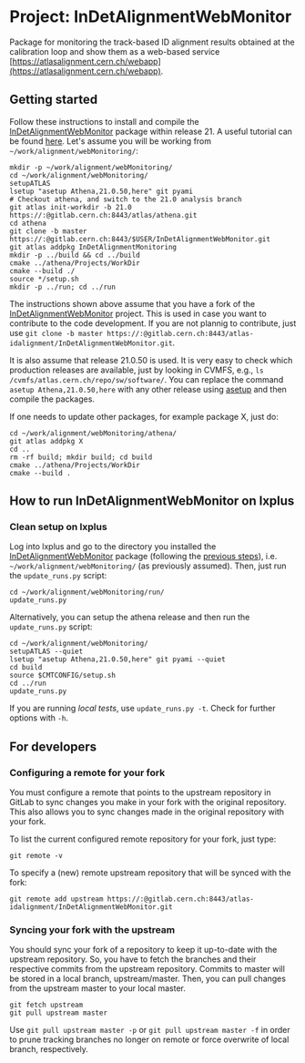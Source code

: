 # Project: InDetAlignmentWebMonitor

Package for monitoring the track-based ID alignment results obtained at the calibration loop and show them as a web-based service [https://atlasalignment.cern.ch/webapp](https://atlasalignment.cern.ch/webapp).

## Getting started

Follow these instructions to install and compile the [InDetAlignmentWebMonitor](https://gitlab.cern.ch/atlas-idalignment/InDetAlignmentWebMonitor) package within release 21. A useful tutorial can be found [here](https://twiki.cern.ch/twiki/bin/view/AtlasComputing/InDetAlignTutorialRun2Rel21). Let's assume you will be working from ```~/work/alignment/webMonitoring/```:

```
mkdir -p ~/work/alignment/webMonitoring/
cd ~/work/alignment/webMonitoring/
setupATLAS
lsetup "asetup Athena,21.0.50,here" git pyami
# Checkout athena, and switch to the 21.0 analysis branch
git atlas init-workdir -b 21.0 https://:@gitlab.cern.ch:8443/atlas/athena.git
cd athena
git clone -b master https://:@gitlab.cern.ch:8443/$USER/InDetAlignmentWebMonitor.git
git atlas addpkg InDetAlignmentMonitoring
mkdir -p ../build && cd ../build
cmake ../athena/Projects/WorkDir
cmake --build ./
source */setup.sh
mkdir -p ../run; cd ../run
```

The instructions shown above assume that you have a fork of the [InDetAlignmentWebMonitor](https://gitlab.cern.ch/atlas-idalignment/InDetAlignmentWebMonitor) project. This is used in case you want to contribute to the code development. If you are not plannig to contribute, just use ```git clone -b master https://:@gitlab.cern.ch:8443/atlas-idalignment/InDetAlignmentWebMonitor.git```. 

It is also assume that release 21.0.50 is used. It is very easy to check which production releases are available, just by looking in CVMFS, e.g., ```ls /cvmfs/atlas.cern.ch/repo/sw/software/```. You can replace the command ```asetup Athena,21.0.50,here``` with any other release using [asetup](https://twiki.cern.ch/twiki/bin/view/AtlasComputing/AtlasSetup) and then compile the packages.

If one needs to update other packages, for example package X, just do:

```
cd ~/work/alignment/webMonitoring/athena/
git atlas addpkg X
cd ..
rm -rf build; mkdir build; cd build
cmake ../athena/Projects/WorkDir
cmake --build .
```

## How to run InDetAlignmentWebMonitor on lxplus

### Clean setup on lxplus

Log into lxplus and go to the directory you installed the [InDetAlignmentWebMonitor](https://gitlab.cern.ch/atlas-idalignment/InDetAlignmentWebMonitor) package (following the [previous steps](https://gitlab.cern.ch/atlas-idalignment/InDetAlignmentWebMonitor#getting-started)), i.e. ```~/work/alignment/webMonitoring/``` (as previously assumed). Then, just run the ```update_runs.py``` script:

```
cd ~/work/alignment/webMonitoring/run/
update_runs.py
```

Alternatively, you can setup the athena release and then run the ```update_runs.py``` script:
```
cd ~/work/alignment/webMonitoring/
setupATLAS --quiet
lsetup "asetup Athena,21.0.50,here" git pyami --quiet
cd build
source $CMTCONFIG/setup.sh
cd ../run
update_runs.py
```

If you are running _local_ _tests_, use ```update_runs.py -t```. Check for further options with ```-h```.

## For developers

### Configuring a remote for your fork

You must configure a remote that points to the upstream repository in GitLab to sync changes you make in your fork with the original repository. This also allows you to sync changes made in the original repository with your fork.

To list the current configured remote repository for your fork, just type:

```
git remote -v
```

To specify a (new) remote upstream repository that will be synced with the fork:
```
git remote add upstream https://:@gitlab.cern.ch:8443/atlas-idalignment/InDetAlignmentWebMonitor.git
```

### Syncing your fork with the upstream

You should sync your fork of a repository to keep it up-to-date with the upstream repository. So, you have to fetch the branches and their respective commits from the upstream repository. Commits to master will be stored in a local branch, upstream/master. Then, you can pull changes from the upstream master to your local master.

```
git fetch upstream
git pull upstream master
```

Use ```git pull upstream master -p``` or ```git pull upstream master -f``` in order to prune tracking branches no longer on remote or force overwrite of local branch, respectively.

